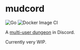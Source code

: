 # mudcord

![Go](https://github.com/tteeoo/mudcord/workflows/Go/badge.svg)
![Docker Image CI](https://github.com/tteeoo/mudcord/workflows/Docker%20Image%20CI/badge.svg)

A [multi-user dungeon](https://en.wikipedia.org/wiki/MUD) in Discord.

Currently very WIP.
